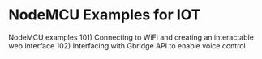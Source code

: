 # NodeMCU Examples for IOT 

NodeMCU examples 
101) Connecting to WiFi and creating an interactable web interface
102) Interfacing with Gbridge API to enable voice control